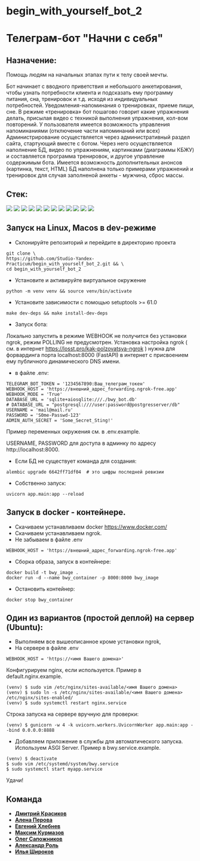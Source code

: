 # begin_with_yourself_bot_2 
# Телеграм-бот "Начни с себя"

## Назначение:
Помощь людям на начальных этапах пути к телу своей мечты.

Бот начинает с вводного приветствия и небольшого анкетирования, чтобы узнать потребности клиента и подсказать ему программу питания, сна, тренировок и т.д. исходя из индивидуальных потребностей. Уведомления-напоминания о тренировках, приеме пищи, сне. В режиме «тренировка» бот пошагово говорит какие упражнения делать, присылая видео с техникой выполнения упражнения, кол-вом повторений. У пользователя имеется возможность управления напоминаниями (отключение части напоминаний или всех)
Администрирование осуществляется через административный раздел сайта, стартующий вместе с ботом. Через него осуществляется наполнение БД, видео по упражнениям, картинками (диаграммы КБЖУ) и составляется программа тренировок, и другое управление содержимым бота. Имеется возможность дополнительных анонсов (картинка, текст, HTML)
БД наполнена только примерами упражнений и тренировок для случая заполненой анкеты - мужчина, сброс массы.

## Cтек:

![](https://img.shields.io/badge/Python-Version:_3.10.13-blue?logo=python&style=plastic)
![](https://img.shields.io/badge/FastAPI-Version:_0.110.0-blue?logo=fastapi&style=plastic)
![](https://img.shields.io/badge/Aiogram-Version:_3.4.1-blue?logo=fastapi&style=plastic)
![](https://img.shields.io/badge/SQLAlchemy-Version:_2.0.29-blue?logo=sqlalchemy&style=plastic)
![](https://img.shields.io/badge/Aiosqlite-Version:_0.20.0-blue?logo=apscedule&style=plastic)
![](https://img.shields.io/badge/Sqladmin-Version:_0.16.1-blue?logo=apscedule&style=plastic)
![](https://img.shields.io/badge/Pydantic-Version:_2.2.1-blue?logo=pydantic&style=plastic)
![](https://img.shields.io/badge/Alembic-Version:_1.13.1-blue?logo=alembic&style=plastic)
![](https://img.shields.io/badge/APScheduler-Version:_7.4.2-blue?logo=apscedule&style=plastic)
![](https://img.shields.io/badge/Pytz-Version:_2024.1-blue?logo=apscedule&style=plastic)
![](https://img.shields.io/badge/Gunicorn-Version:_22.0.0-blue?logo=apscedule&style=plastic)
![](https://img.shields.io/badge/Uvicorn-Version:_0.17.6-blue?logo=uvicorn&style=plastic)

## Запуск на Linux, Macos в dev-режиме

- Склонируйте репозиторий и перейдите в директорию проекта

```shell
git clone \
https://github.com/Studio-Yandex-Practicum/begin_with_yourself_bot_2.git && \
cd begin_with_yourself_bot_2
```

- Установите и активируйте виртуальное окружение

```shell
python -m venv venv && source venv/bin/activate
```

- Установите зависимости с помощью setuptools >= 61.0

```shell
make dev-deps && make install-dev-deps
```

 - Запуск бота:

Локально запустить в режиме WEBHOOK не получится без установки ngrok, режим POLLING не предусмотрен. Установка наcтройка ngrok ( см. в интернет https://losst.pro/kak-polzovatsya-ngrok ) нужна для форвардинга порта localhost:8000 (FastAPI) в интернет с присвоением ему публичного динамического DNS имени.

* в файле .env:

```text
TELEGRAM_BOT_TOKEN = '1234567890:Ваш_телеграм_токен'
WEBHOOK_HOST = 'https://внешний_адрес_forwarding.ngrok-free.app'
WEBHOOK_MODE = 'True'
DATABASE_URL = 'sqlite+aiosqlite:///./bwy_bot.db'
# DATABASE_URL = "postgresql:////user:password@postgresserver/db"
USERNAME = 'mail@mail.ru'
PASSWORD = 'S0me-Passwd-123'
ADMIN_AUTH_SECRET = 'Some_Secret_Sting!' 

```
Пример переменных окружения см. в .env.example.

USERNAME, PASSWORD для доступа в админку по адресу http://localhost:8000.
* Если БД не существует команда для создания:

```shell
alembic upgrade 6642ff71df04  # это цифры последней ревизии 
```

* Cобственно запуск:

```shell
uvicorn app.main:app --reload
```

## Запуск в docker - контейнере.

* Скачиваем устанавливаем docker https://www.docker.com/
* Скачиваем устанавливаем ngrok.
* Не забываем в файле .env 

```text
WEBHOOK_HOST = 'https://внешний_адрес_forwarding.ngrok-free.app'
```

* Cборка образа, запуск в контейнере:

```shell
docker build -t bwy_image .
docker run -d --name bwy_container -p 8000:8000 bwy_image
```

* Остановить контейнер:

```shell
docker stop bwy_container
```

 ## Один из вариантов (простой деплой) на сервер (Ubuntu):

* Выполняем все вышеописанное кроме установки ngrok, 
* На сервере в файле .env 

```text
WEBHOOK_HOST = 'https://<имя Вашего домена>'
```

Конфигурируем nginx, если используется. Пример в default.nginx.example.

```shell
(venv) $ sudo vim /etc/nginx/sites-available/<имя Вашего домена>
(venv) $ sudo ln -s /etc/nginx/sites-available/<имя Вашего домена> /etc/nginx/sites-enabled/
(venv) $ sudo systemctl restart nginx.service
```

Строка запуска на сервере вручную для проверки:

```shell
(venv) $ gunicorn -w 4 -k uvicorn.workers.UvicornWorker app.main:app --bind 0.0.0.0:8888
```

* Добавляем приложение в службы для автоматического запуска.
Используем ASGI Server. Пример в bwy.service.example.

```shell
(venv) $ deactivate
$ sudo vim /etc/systemd/system/bwy.service
$ sudo systemctl start myapp.service
```

Удачи!

## Команда

* [**Дмитрий Красиков**](https://github.com/Krasikoff)
* [**Алена Перова**](https://github.com/AIPerova)
* [**Евгений Хлебнев**](https://github.com/Evgenmater)
* [**Максим Курмазов**](https://github.com/MaksimKurmazov)
* [**Олег Сапожников**](https://github.com/mign0n)
* [**Александр Роль**](https://github.com/RolAlek)
* [**Илья Широков**](https://github.com/Elias-Wide)

